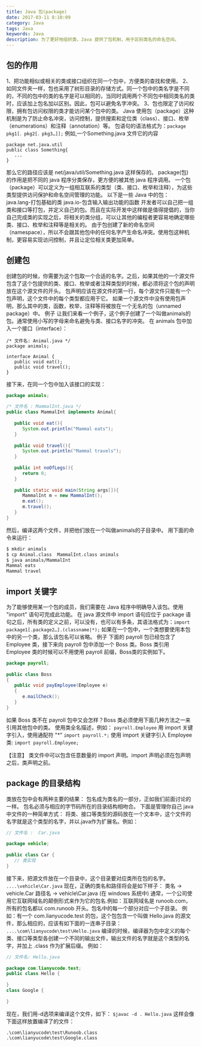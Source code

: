 ```yaml
---
title: Java 包(package)
date: 2017-03-11 8:10:09
category: Java
tags: Java
keywords: Java
description: 为了更好地组织类，Java 提供了包机制，用于区别类名的命名空间。
---
```

## 包的作用
1、把功能相似或相关的类或接口组织在同一个包中，方便类的查找和使用。
2、如同文件夹一样，包也采用了树形目录的存储方式。同一个包中的类名字是不同的，不同的包中的类的名字是可以相同的，当同时调用两个不同包中相同类名的类时，应该加上包名加以区别。因此，包可以避免名字冲突。
3、包也限定了访问权限，拥有包访问权限的类才能访问某个包中的类。
Java 使用包（package）这种机制是为了防止命名冲突，访问控制，提供搜索和定位类（class）、接口、枚举（enumerations）和注释（annotation）等。
包语句的语法格式为：`package pkg1[．pkg2[．pkg3…]];`
例如,一个Something.java 文件它的内容
```
package net.java.util
public class Something{
   ...
}
```
那么它的路径应该是 net/java/util/Something.java 这样保存的。 package(包) 的作用是把不同的 java 程序分类保存，更方便的被其他 java 程序调用。
一个包（package）可以定义为一组相互联系的类型（类、接口、枚举和注释），为这些类型提供访问保护和命名空间管理的功能。
以下是一些 Java 中的包：
java.lang-打包基础的类
java.io-包含输入输出功能的函数
开发者可以自己把一组类和接口等打包，并定义自己的包。而且在实际开发中这样做是值得提倡的，当你自己完成类的实现之后，将相关的类分组，可以让其他的编程者更容易地确定哪些类、接口、枚举和注释等是相关的。
由于包创建了新的命名空间（namespace），所以不会跟其他包中的任何名字产生命名冲突。使用包这种机制，更容易实现访问控制，并且让定位相关类更加简单。
## 创建包
创建包的时候，你需要为这个包取一个合适的名字。之后，如果其他的一个源文件包含了这个包提供的类、接口、枚举或者注释类型的时候，都必须将这个包的声明放在这个源文件的开头。
包声明应该在源文件的第一行，每个源文件只能有一个包声明，这个文件中的每个类型都应用于它。
如果一个源文件中没有使用包声明，那么其中的类，函数，枚举，注释等将被放在一个无名的包（unnamed package）中。
例子
让我们来看一个例子，这个例子创建了一个叫做animals的包。通常使用小写的字母来命名避免与类、接口名字的冲突。
在 animals 包中加入一个接口（interface）：
```+java
/* 文件名: Animal.java */
package animals;
 
interface Animal {
   public void eat();
   public void travel();
}
```
接下来，在同一个包中加入该接口的实现：
```java
package animals;
 
/* 文件名 : MammalInt.java */
public class MammalInt implements Animal{
 
   public void eat(){
      System.out.println("Mammal eats");
   }
 
   public void travel(){
      System.out.println("Mammal travels");
   } 
 
   public int noOfLegs(){
      return 0;
   }
 
   public static void main(String args[]){
      MammalInt m = new MammalInt();
      m.eat();
      m.travel();
   }
}
```
然后，编译这两个文件，并把他们放在一个叫做animals的子目录中。 用下面的命令来运行：
```bash
$ mkdir animals
$ cp Animal.class  MammalInt.class animals
$ java animals/MammalInt
Mammal eats
Mammal travel
```
## import 关键字
为了能够使用某一个包的成员，我们需要在 Java 程序中明确导入该包。使用 "import" 语句可完成此功能。
在 java 源文件中 import 语句应位于 package 语句之后，所有类的定义之前，可以没有，也可以有多条，其语法格式为：`import package1[.package2…].(classname|*);`
如果在一个包中，一个类想要使用本包中的另一个类，那么该包名可以省略。
例子
下面的 payroll 包已经包含了 Employee 类，接下来向 payroll 包中添加一个 Boss 类。Boss 类引用 Employee 类的时候可以不用使用 payroll 前缀，Boss类的实例如下。
```java
package payroll;
 
public class Boss
{
   public void payEmployee(Employee e)
   {
      e.mailCheck();
   }
}
```
如果 Boss 类不在 payroll 包中又会怎样？Boss 类必须使用下面几种方法之一来引用其他包中的类。
使用类全名描述，例如：
`payroll.Employee`
用 import 关键字引入，使用通配符 "*"
`import payroll.*;`
使用 import 关键字引入 Employee 类:
`import payroll.Employee;`

【注意】
类文件中可以包含任意数量的 import 声明。import 声明必须在包声明之后，类声明之前。
## package 的目录结构
类放在包中会有两种主要的结果：
包名成为类名的一部分，正如我们前面讨论的一样。
包名必须与相应的字节码所在的目录结构相吻合。
下面是管理你自己 java 中文件的一种简单方式：
将类、接口等类型的源码放在一个文本中，这个文件的名字就是这个类型的名字，并以.java作为扩展名。例如：
```java
// 文件名 :  Car.java
 
package vehicle;
 
public class Car {
   // 类实现  
}
```
接下来，把源文件放在一个目录中，这个目录要对应类所在包的名字。
`....\vehicle\Car.java`
现在，正确的类名和路径将会是如下样子：
类名 -> vehicle.Car
路径名 -> vehicle\Car.java (在 windows 系统中)
通常，一个公司使用它互联网域名的颠倒形式来作为它的包名.例如：互联网域名是 runoob.com，所有的包名都以 com.runoob 开头。包名中的每一个部分对应一个子目录。
例如：有一个 com.lianyucode.test 的包，这个包包含一个叫做 Hello.java 的源文件，那么相应的，应该有如下面的一连串子目录：
`....\com\lianyucode\test\Hello.java`
编译的时候，编译器为包中定义的每个类、接口等类型各创建一个不同的输出文件，输出文件的名字就是这个类型的名字，并加上 .class 作为扩展后缀。 例如：

```java
// 文件名: Hello.java
 
package com.lianyucode.test;
public class Hello {
      
}
class Google {
      
}
```
现在，我们用-d选项来编译这个文件，如下：
`$javac -d . Hello.java`
这样会像下面这样放置编译了的文件：
```
.\com\lianyucode\test\Runoob.class
.\com\lianyucode\test\Google.class
```





